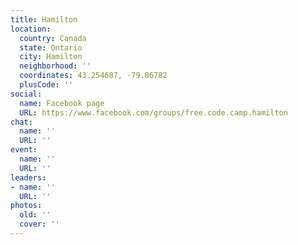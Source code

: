 ```yaml
---
title: Hamilton
location:
  country: Canada
  state: Ontario
  city: Hamilton
  neighborhood: ''
  coordinates: 43.254687, -79.86782
  plusCode: ''
social:
  name: Facebook page
  URL: https://www.facebook.com/groups/free.code.camp.hamilton
chat:
  name: ''
  URL: ''
event:
  name: ''
  URL: ''
leaders:
- name: ''
  URL: ''
photos:
  old: ''
  cover: ''
---
```

